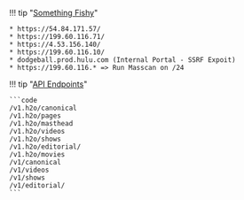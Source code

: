 
!!! tip "[Something Fishy](#something-fishy)"
    
    * https://54.84.171.57/
    * https://199.60.116.71/
    * https://4.53.156.140/
    * https://199.60.116.10/
    * dodgeball.prod.hulu.com (Internal Portal - SSRF Expoit)
    * https://199.60.116.* => Run Masscan on /24


!!! tip "[API Endpoints](#api-endpoints)"

    ```code
    /v1.h2o/canonical
    /v1.h2o/pages
    /v1.h2o/masthead
    /v1.h2o/videos
    /v1.h2o/shows
    /v1.h2o/editorial/
    /v1.h2o/movies
    /v1/canonical
    /v1/videos
    /v1/shows
    /v1/editorial/
    ```